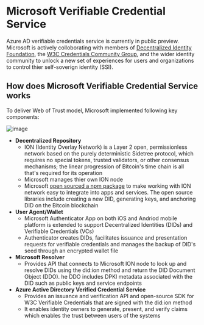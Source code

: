 # Microsoft Verifiable Credential Service
Azure AD verifiable credentials service is currently in public preview. Microsoft is actively colloborating with members of [Decentralized Identity Foundation](https://identity.foundation/), the [W3C Credentials Community Group](https://www.w3.org/TR/did-core/), and the wider identity community to unlock a new set of experiences for users and organizations to control thier self-soverign identity (SSI).

## How does Microsoft Verifiable Credential Service works
To deliver Web of Trust model, Microsoft implemented following key components:

![image](https://docs.microsoft.com/en-us/azure/active-directory/verifiable-credentials/media/decentralized-identifier-overview/microsoft-did-system.png)

* **Decentralized Repository** 
    * ION (Identity Overlay Network) is a Layer 2 open, permissionless network based on the purely deterministic Sidetree protocol, which requires no special tokens, trusted validators, or other consensus mechanisms; the linear progression of Bitcoin's time chain is all that's required for its operation
    * Microsoft manages thier own ION node
    * Microsoft [open sourced a npm package](https://www.npmjs.com/package/@decentralized-identity/ion-tools) to make working with ION network easy to integrate into apps and services. The open source libraries include creating a new DID, generating keys, and anchoring DID on the Bitcoin blockchain
* **User Agent/Wallet**
   * Microsoft Authenticator App on both iOS and Andriod mobile platform is extended to support Decentralized Identities (DIDs) and Verifiable Credentials (VCs)
   * Authenticator creates DIDs, facilitates issuance and presentation requests for verifiable credentials and manages the backup of DID's seed through an encrypted wallet file
* **Microsoft Resolver**
   * Provides API that connects to Microsoft ION node to look up and resolve DIDs using the did:ion method and return the DID Document Object (DDO). he DDO includes DPKI metadata associated with the DID such as public keys and service endpoints
* **Azure Active Directory Verified Credential Service**
   * Provides an issuance and verification API and open-source SDK for W3C Verifiable Credentials that are signed with the did:ion method
   * It enables identity owners to generate, present, and verify claims which enables the trust between users of the systems       
